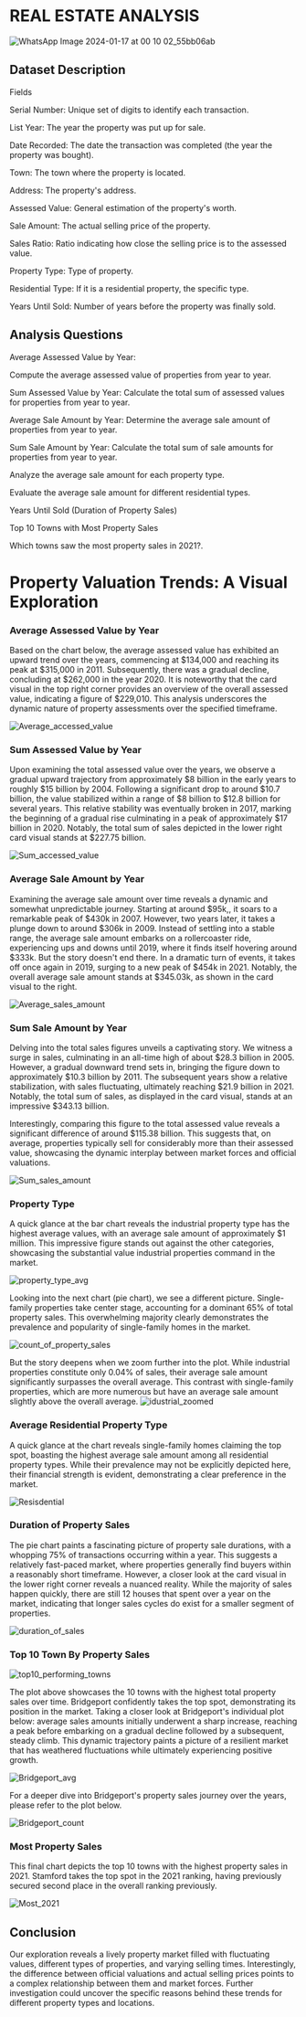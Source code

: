 
# REAL ESTATE ANALYSIS


![WhatsApp Image 2024-01-17 at 00 10 02_55bb06ab](https://github.com/sheddiboo/Real-Estate-Analysis-/assets/114742986/95a1fed2-f82c-4511-991c-78aa0f0db0cb)


## Dataset Description

Fields

Serial Number: Unique set of digits to identify each transaction.

List Year: The year the property was put up for sale.

Date Recorded: The date the transaction was completed (the year the property was bought).

Town: The town where the property is located.

Address: The property's address.

Assessed Value: General estimation of the property's worth.

Sale Amount: The actual selling price of the property.

Sales Ratio: Ratio indicating how close the selling price is to the assessed value.

Property Type: Type of property.

Residential Type: If it is a residential property, the specific type.

Years Until Sold: Number of years before the property was finally sold.

## Analysis Questions

Average Assessed Value by Year:

Compute the average assessed value of properties from year to year.

Sum Assessed Value by Year:
Calculate the total sum of assessed values for properties from year to year.


Average Sale Amount by Year:
Determine the average sale amount of properties from year to year.

Sum Sale Amount by Year:
Calculate the total sum of sale amounts for properties from year to year.


Analyze the average sale amount for each property type.


Evaluate the average sale amount for different residential types.

Years Until Sold (Duration of Property Sales)

Top 10 Towns with Most Property Sales

Which towns saw the most property sales in 2021?.




# Property Valuation Trends: A Visual Exploration


### Average Assessed Value by Year
Based on the chart below, the average assessed value has exhibited an upward trend over the years, commencing at $134,000 and reaching its peak at $315,000 in 2011. Subsequently, there was a gradual decline, concluding at $262,000 in the year 2020. It is noteworthy that the card visual in the top right corner provides an overview of the overall assessed value, indicating a figure of $229,010. This analysis underscores the dynamic nature of property assessments over the specified timeframe.


![Average_accessed_value](https://github.com/sheddiboo/Real-Estate-Analysis-/assets/114742986/bc22a4ee-ff8e-4ee0-96d3-a51d2473ccf2)



### Sum Assessed Value by Year
Upon examining the total assessed value over the years, we observe a gradual upward trajectory from approximately $8 billion in the early years to roughly $15 billion by 2004. Following a significant drop to around $10.7 billion, the value stabilized within a range of $8 billion to $12.8 billion for several years. This relative stability was eventually broken in 2017, marking the beginning of a gradual rise culminating in a peak of approximately $17 billion in 2020. Notably, the total sum of sales depicted in the lower right card visual stands at  $227.75 billion.



![Sum_accessed_value](https://github.com/sheddiboo/Real-Estate-Analysis-/assets/114742986/f6900807-6e9a-4f1a-bcab-9cd0f651a67d)



### Average Sale Amount by Year

Examining the average sale amount over time reveals a dynamic and somewhat unpredictable journey. Starting at around $95k,, it soars to a remarkable peak of $430k in 2007. However, two years later, it takes a plunge down to around $306k in 2009. Instead of settling into a stable range, the average sale amount embarks on a rollercoaster ride, experiencing ups and downs until 2019, where it finds itself hovering around $333k. But the story doesn't end there. In a dramatic turn of events, it takes off once again in 2019, surging to a new peak of $454k in 2021. Notably, the overall average sale amount stands at $345.03k, as shown in the card visual to the right.

![Average_sales_amount](https://github.com/sheddiboo/Real-Estate-Analysis-/assets/114742986/4511c05c-acaf-4dd0-bdf2-31b6003bf47a)


### Sum Sale Amount by Year


Delving into the total sales figures unveils a captivating story. We witness a surge in sales, culminating in an all-time high of about $28.3 billion in 2005. However, a gradual downward trend sets in, bringing the figure down to approximately $10.3 billion by 2011. The subsequent years show a relative stabilization, with sales fluctuating, ultimately reaching $21.9 billion in 2021. Notably, the total sum of sales, as displayed in the card visual, stands at an impressive $343.13 billion.

Interestingly, comparing this figure to the total assessed value reveals a significant difference of around $115.38 billion. This suggests that, on average, properties typically sell for considerably more than their assessed value, showcasing the dynamic interplay between market forces and official valuations.


![Sum_sales_amount](https://github.com/sheddiboo/Real-Estate-Analysis-/assets/114742986/87247c24-cc34-41e9-91ae-2298471066a0)


### Property Type



A quick glance at the bar chart reveals the industrial property type has the highest average values, with an average sale amount of approximately $1 million. This impressive figure stands out against the other categories, showcasing the substantial value industrial properties command in the market.


![property_type_avg](https://github.com/sheddiboo/Real-Estate-Analysis-/assets/114742986/6a4e0ad7-ee60-4dc1-9e84-d14977f3445b)



Looking into the next chart (pie chart), we see a different picture. Single-family properties take center stage, accounting for a dominant 65% of total property sales. This overwhelming majority clearly demonstrates the prevalence and popularity of single-family homes in the market.

![count_of_property_sales](https://github.com/sheddiboo/Real-Estate-Analysis-/assets/114742986/0d576922-5166-4c53-9759-bce776c7dce8)



But the story deepens when we zoom further into the plot. While industrial properties constitute only 0.04% of sales, their average sale amount significantly surpasses the overall average. This contrast with single-family properties, which are more numerous but have an average sale amount slightly above the overall average.
![idustrial_zoomed](https://github.com/sheddiboo/Real-Estate-Analysis-/assets/114742986/16c0a516-cf06-4431-af53-bc7078b64d9d)

### Average Residential Property Type
A quick glance at the chart reveals single-family homes claiming the top spot, boasting the highest average sale amount among all residential property types. While their prevalence may not be explicitly depicted here, their financial strength is evident, demonstrating a clear preference in the market.

![Resisdential](https://github.com/sheddiboo/Real-Estate-Analysis-/assets/114742986/29f81276-ce22-4ffd-acd9-85a8a19df1ba)


### Duration of Property Sales
The pie chart paints a fascinating picture of property sale durations, with a whopping 75% of transactions occurring within a year. This suggests a relatively fast-paced market, where properties generally find buyers within a reasonably short timeframe. However, a closer look at the card visual in the lower right corner reveals a nuanced reality. While the majority of sales happen quickly, there are still 12 houses that spent over a year on the market, indicating that longer sales cycles do exist for a smaller segment of properties.

![duration_of_sales](https://github.com/sheddiboo/Real-Estate-Analysis-/assets/114742986/ef1e1554-26b8-411e-94f7-466bab059ce0)


### Top 10 Town By Property Sales 

![top10_performing_towns](https://github.com/sheddiboo/Real-Estate-Analysis-/assets/114742986/23e9e34f-d6f0-416f-b506-19669c73ad1c)



The plot above showcases the 10 towns with the highest total property sales over time. Bridgeport confidently takes the top spot, demonstrating its position in the market. Taking a closer look at Bridgeport's individual plot below: average sales amounts initially underwent a sharp increase, reaching a peak before embarking on a gradual decline followed by a subsequent, steady climb. This dynamic trajectory paints a picture of a resilient market that has weathered fluctuations while ultimately experiencing positive growth.

![Bridgeport_avg](https://github.com/sheddiboo/Real-Estate-Analysis-/assets/114742986/d89ab749-1407-43c4-bd9d-72773e9ec03f)

For a deeper dive into Bridgeport's property sales journey over the years, please refer to the plot below.

![Bridgeport_count](https://github.com/sheddiboo/Real-Estate-Analysis-/assets/114742986/2b1902a2-a4a9-4e80-a7d4-dbc82a85cdcc)


### Most Property Sales 

This final chart depicts the top 10 towns with the highest property sales in 2021.
Stamford takes the top spot in the 2021 ranking, having previously secured second place in the overall ranking previously.


![Most_2021](https://github.com/sheddiboo/Real-Estate-Analysis-/assets/114742986/6afc75cd-6b7f-407f-b60b-1688ee732422)


## Conclusion 
Our exploration reveals a lively property market filled with fluctuating values, different types of properties, and varying selling times. Interestingly, the difference between official valuations and actual selling prices points to a complex relationship between them and market forces. Further investigation could uncover the specific reasons behind these trends for different property types and locations.
